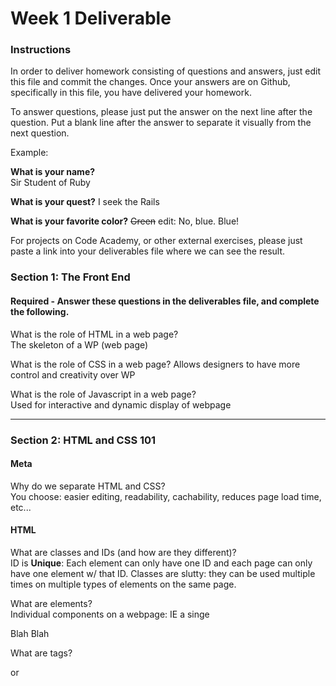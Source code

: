 # Week 1 Deliverable  

### Instructions  

In order to deliver homework consisting of questions and answers, just edit this file and commit the changes.  Once your answers are on Github, specifically in this file, you have delivered your homework.  
  
To answer questions, please just put the answer on the next line after the question.  Put a blank line after the answer to separate it visually from the next question.  

Example:  

**What is your name?**  
Sir Student of Ruby

**What is your quest?**
I seek the Rails  

**What is your favorite color?**
~~Green~~ edit:  No, blue.  Blue!  

For projects on Code Academy, or other external exercises, please just paste a link into your deliverables file where we can see the result.  

### Section 1: The Front End
#### Required - Answer these questions in the deliverables file, and complete the following. 
What is the role of HTML in a web page?  
  The skeleton of a WP (web page)

What is the role of CSS in a web page?
  Allows designers to have more control and creativity over WP

What is the role of Javascript in a web page?  
  Used for interactive and dynamic display of webpage

---

### Section 2: HTML and CSS 101

#### Meta
Why do we separate HTML and CSS?  
  You choose: easier editing, readability, cachability, reduces page load time, etc...

#### HTML
What are classes and IDs (and how are they different)?  
  ID is **Unique**: Each element can only have one ID and each page can only have one element w/ that ID.  Classes are 
slutty: they can be used multiple times on multiple types of elements on the same page.

What are elements?  
  Individual components on a webpage: IE a singe <p>Blah Blah</p>

What are tags?  
  <p> or <title> etc...

What are attributes?  
  Attach extra information to an element

What are forms?  
  Used to collect user information from a webpage

What is a div?
  AKA Division: element that divides a webpage (usually element gets it's own line)

#### CSS
What are selectors?  
  p { Blah } -> the p is the selector, allows developer to choose elements to change

What are properties?  
  .... -_- .... attributes of elements that you can change in CSS -> font-size, color, etc...

What are values?  
  specific property values -> color:red or color:green. 

How do CSS styles for a particular element get inherited? ie. how does an element get its "default" styles?  
  Through nesting elements of trees.  Recieved from parent elements.

What are two CSS attributes you can change to push an element around on the page?  
  Float or Margin

What are the three different ways to include CSS in your project or use CSS to style a particular element?
  Inlined, linked or embeded

#### Android
Put your html code in the `android.html` file in this folder. 

---
### Section 3: Git and Github  
What is Git?  
  A version control system for projects

What is SCM?  
  Supply Chain Management

What is a VCS?  
  Veritas Cluster Server? The cluster software for Linux...?

Why is Git useful for a developer?  
  Easily tracks and controls changes to a project

Why is Git useful for a team of developers?  
  Exact same reason and your able to fork and clone project for multiple developers

How do you create a new Git repository for a project locally?  
  git init

How do you create it on Github?  
  Uhhh click the 'new repository' button

How do you commit changes?  
  git commit

What is the difference between staging and committing changes?  
  Commiting changes the repository file, staging is essntially a temp file for working changes before commiting.

What is the difference between committing your changes and pushing them to Github?  
  Commiting changes the repository file, pushing updates remote reference files AKA: your website/application

What is the command to check the status of your current repo in git?  
  git status

What is the command to see the history of your previous commits (from the command line)?  What are a few interesting variations (sets of options)?
  git log, git log --stat, git log -p  -> had to look up the variations

How can you look through your historical commits on the Github website?
  Use the history option/tab

What is a "Merge"?  
  Joins multiple files/development histories

What is a "Pull Request"?  
  Shows changes made to a repository

What is "Forking" a repo?  
  Creates a new repository of a [piece of a] project for each user yet relates back to original project.

What is "Cloning" a repo?  
  Creates a full new [piece of a] project that does not allow one to commit changes to original project.
